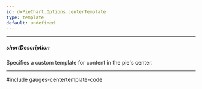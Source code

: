 ```yaml
---
id: dxPieChart.Options.centerTemplate
type: template
default: undefined
---
```

---
##### shortDescription
Specifies a custom template for content in the pie's center.

---
#include gauges-centertemplate-code